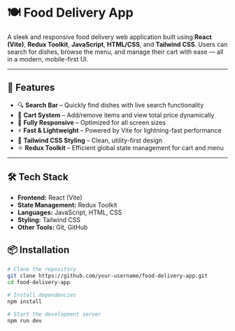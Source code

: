 # 🍽️ Food Delivery App

A sleek and responsive food delivery web application built using **React (Vite)**, **Redux Toolkit**, **JavaScript**, **HTML/CSS**, and **Tailwind CSS**. Users can search for dishes, browse the menu, and manage their cart with ease — all in a modern, mobile-first UI.

---

## 🚀 Features

- 🔍 **Search Bar** – Quickly find dishes with live search functionality
- 🛒 **Cart System** – Add/remove items and view total price dynamically
- 📱 **Fully Responsive** – Optimized for all screen sizes
- ⚡ **Fast & Lightweight** – Powered by Vite for lightning-fast performance
- 🎨 **Tailwind CSS Styling** – Clean, utility-first design
- ⚛️ **Redux Toolkit** – Efficient global state management for cart and menu

---

## 🛠️ Tech Stack

- **Frontend:** React (Vite)
- **State Management:** Redux Toolkit
- **Languages:** JavaScript, HTML, CSS
- **Styling:** Tailwind CSS
- **Other Tools:** Git, GitHub


## 📦 Installation

```bash
# Clone the repository
git clone https://github.com/your-username/food-delivery-app.git
cd food-delivery-app

# Install dependencies
npm install

# Start the development server
npm run dev

